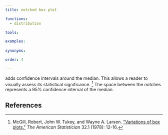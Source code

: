 ```yaml
---
title: notched box plot

functions:
  - distribution

tools:

examples:
    
synonyms:

order: 4

---
```


adds confidence intervals around the median. This allows a reader to visually assess its statistical significance. [^mcgill] The space between the notches represents a 95% confidence interval of the median.

<!--more--> 

## References
[^mcgill]: McGill, Robert, John W. Tukey, and Wayne A. Larsen. ["Variations of box plots."](https://www.tandfonline.com/doi/abs/10.1080/00031305.1978.10479236) *The American Statistician* 32.1 (1978): 12-16.
